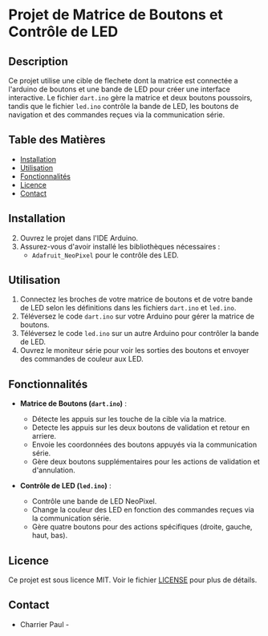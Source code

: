 # Projet de Matrice de Boutons et Contrôle de LED

## Description
Ce projet utilise une cible de flechete dont la matrice est connectée a l'arduino de boutons et une bande de LED pour créer une interface interactive. Le fichier `dart.ino` gère la matrice et deux boutons poussoirs, tandis que le fichier `led.ino` contrôle la bande de LED, les boutons de navigation et des commandes reçues via la communication série.

## Table des Matières
- [Installation](#installation)
- [Utilisation](#utilisation)
- [Fonctionnalités](#fonctionnalités)
- [Licence](#licence)
- [Contact](#contact)

## Installation
2. Ouvrez le projet dans l'IDE Arduino.
3. Assurez-vous d'avoir installé les bibliothèques nécessaires :
   - `Adafruit_NeoPixel` pour le contrôle des LED.

## Utilisation
1. Connectez les broches de votre matrice de boutons et de votre bande de LED selon les définitions dans les fichiers `dart.ino` et `led.ino`.
2. Téléversez le code `dart.ino` sur votre Arduino pour gérer la matrice de boutons.
3. Téléversez le code `led.ino` sur un autre Arduino pour contrôler la bande de LED.
4. Ouvrez le moniteur série pour voir les sorties des boutons et envoyer des commandes de couleur aux LED.

## Fonctionnalités
- **Matrice de Boutons (`dart.ino`)** :
   - Détecte les appuis sur les touche de la cible via la matrice.
   - Detecte les appuis sur les deux boutons de validation et retour en arriere.
   - Envoie les coordonnées des boutons appuyés via la communication série.
   - Gère deux boutons supplémentaires pour les actions de validation et d'annulation.

- **Contrôle de LED (`led.ino`)** :
   - Contrôle une bande de LED NeoPixel.
   - Change la couleur des LED en fonction des commandes reçues via la communication série.
   - Gère quatre boutons pour des actions spécifiques (droite, gauche, haut, bas).

## Licence
Ce projet est sous licence MIT. Voir le fichier [LICENSE](LICENSE) pour plus de détails.

## Contact
- Charrier Paul -
